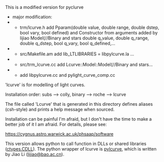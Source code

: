This is a modified version for pyclurve 

- major modification:
- - trm/lcurve.h add Pparam(double value, double range, double dstep, bool vary, bool defined) and
    Constructor from arguments added by lijiao
    Model(//Binary and stars
           double q_value, double q_range, double q_dstep, bool q_vary, bool q_defined,...
- - src/Makefile.am add lib_LTLIBRARIES = libpylcurve.la ...
- - src/trm_lcurve.cc  add Lcurve::Model::Model(//Binary and stars...
- - add libpylcurve.cc and pylight_curve_comp.cc

'lcurve' is for modelling of light curves.

Installation order: subs --> colly, binary --> roche --> lcurve

The file called 'Lcurve' that is generated in this directory defines
aliases (csh-style) and prints a help message when sourced.

Installation can be painful I'm afraid, but I don't have the time to make
a better job of it I am afraid. For details, please see:

 https://cygnus.astro.warwick.ac.uk/phsaap/software


This version allows python to call function in DLLs or shared libraries ([ctypes.CDLL](https://docs.python.org/3/library/ctypes.html)). 
The python wrapper of lcurve is [pylcurve](https://github.com/lidihei/pylcurve), which is written by Jiao Li (lijiao@bao.ac.cn).

